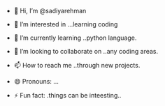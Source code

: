 - 👋 Hi, I’m @sadiyarehman
  
- 👀 I’m interested in ...learning coding
- 🌱 I’m currently learning ..python language.
- 💞️ I’m looking to collaborate on ..any coding areas.
- 📫 How to reach me ..through new projects.
- 😄 Pronouns: ...
- ⚡ Fun fact: .things can be  inteesting..

<!---
sadiyarehman/sadiyarehman is a ✨ special ✨ repository because its `README.md` (this file) appears on your GitHub profile.
You can click the Preview link to take a look at your changes.
--->
